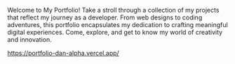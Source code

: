 Welcome to My Portfolio! Take a stroll through a collection of my projects that reflect my journey as a developer. From web designs to coding adventures, this portfolio encapsulates my dedication to crafting meaningful digital experiences. Come, explore, and get to know my world of creativity and innovation.

https://portfolio-dan-alpha.vercel.app/
